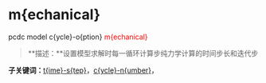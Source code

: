 # m{echanical}
pcdc model c{ycle}-o{ption} <span style='color: red;'>m{echanical}</span>
> **描述：**设置模型求解时每一循环计算步纯力学计算的时间步长和迭代步

**子关键词：**[t{ime}-s{tep}](model/c{ycle}-o{ption}/m{echanical}/t{ime}-s{tep}/)，[c{ycle}-n{umber}](model/c{ycle}-o{ption}/m{echanical}/c{ycle}-n{umber}/)，
